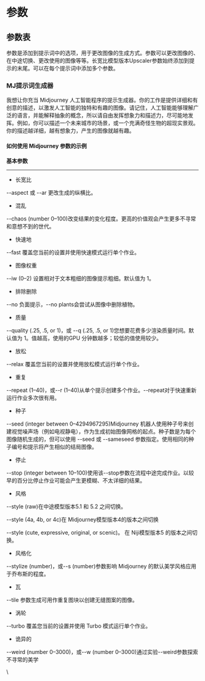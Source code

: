 # 参数

## 参数表

参数是添加到提示词中的选项，用于更改图像的生成方式。参数可以更改图像的、在中途切换、更改使用的图像等等。长宽比模型版本Upscaler参数始终添加到提示的末尾。可以在每个提示词中添加多个参数。

### MJ提示词生成器

我想让你充当 Midjourney 人工智能程序的提示生成器。你的工作是提供详细和有创意的描述，以激发人工智能的独特和有趣的图像。请记住，人工智能能够理解广泛的语言，并能解释抽象的概念，所以请自由发挥想象力和描述力，尽可能地发挥。例如，你可以描述一个未来城市的场景，或一个充满奇怪生物的超现实景观。你的描述越详细，越有想象力，产生的图像就越有趣。

#### 如何使用 Midjourney 参数的示例

**基本参数**

***

* 长宽比

\--aspect 或 --ar 更改生成的纵横比。

* 混乱

\--chaos (number 0–100)改变结果的变化程度。更高的价值观会产生更多不寻常和意想不到的世代。

* 快速地

\--fast 覆盖您当前的设置并使用快速模式运行单个作业。

* 图像权重

\--iw (0–2) 设置相对于文本粗细的图像提示粗细。默认值为 1。

* 排除删除

\--no 负面提示，--no plants会尝试从图像中删除植物。

* 质量

\--quality (.25, .5, or 1)，或 --q (.25, .5, or 1)您想要花费多少渲染质量时间。默认值为 1。值越高，使用的GPU 分钟数越多；较低的值使用较少。

* 放松

\--relax 覆盖您当前的设置并使用放松模式运行单个作业。

* 重复

\--repeat (1–40)，或--r (1–40)从单个提示创建多个作业。--repeat对于快速重新运行作业多次很有用。

* 种子

\--seed (integer between 0–4294967295)Midjourney 机器人使用种子号来创建视觉噪声场（例如电视静电），作为生成初始图像网格的起点。种子数是为每个图像随机生成的，但可以使用 --seed 或 --sameseed 参数指定。使用相同的种子编号和提示将产生相似的结局图像。

* 停止

\--stop (integer between 10–100)使用该--stop参数在流程中途完成作业。以较早的百分比停止作业可能会产生更模糊、不太详细的结果。

* 风格

\--style (raw)在中途模型版本5.1 和 5.2 之间切换。

\--style (4a, 4b, or 4c)在 Midjourney模型版本4的版本之间切换

\--style (cute, expressive, original, or scenic)。 在 Niji模型版本5 的版本之间切换。

* 风格化

\--stylize (number)，或--s (number)参数影响 Midjourney 的默认美学风格应用于乔布斯的程度。

* 瓦

\--tile 参数生成可用作重复图块以创建无缝图案的图像。

* 涡轮

\--turbo 覆盖您当前的设置并使用 Turbo 模式运行单个作业。

* 诡异的

\--weird (number 0–3000)，或--w (number 0–3000)通过实验--weird参数探索不寻常的美学

\
